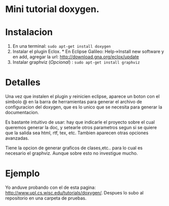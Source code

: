 # Mini tutorial doxygen.

# Instalacion #

  1. En una terminal:  `sudo apt-get install doxygen`
  1. Instalar el plugin Eclox.
    * En Eclipse Galileo: Help->Install new software y en add, agregar la url: http://download.gna.org/eclox/update
  1. Instalar graphviz (_Opcional_) : `sudo apt-get install graphviz`

# Detalles #

Una vez que instalen el plugin y reinicien eclipse, aparece un boton con el simbolo @ en la barra de herramientas para generar el archivo de configuracion del doxygen, que es lo unico que se necesita para generar la documentacion.

Es bastante intuitivo de usar: hay que indicarle el proyecto sobre el cual queremos generar la doc, y setearle otros parametros segun si se quiere que la salida sea html, rtf, tex, etc. Tambien aparecen otras opciones avanzadas.

Tiene la opcion de generar graficos de clases,etc.. para lo cual es necesario el graphviz. Aunque sobre esto no investigue mucho.

# Ejemplo #

Yo anduve probando con el de esta pagina: http://www.upl.cs.wisc.edu/tutorials/doxygen/.
Despues lo subo al repositorio en una carpeta de pruebas.